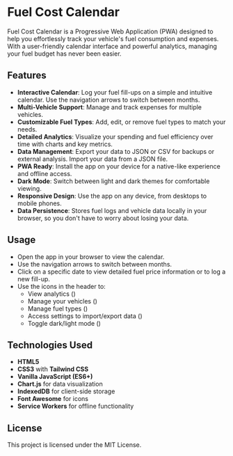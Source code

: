 # Fuel Cost Calendar

Fuel Cost Calendar is a Progressive Web Application (PWA) designed to help you effortlessly track your vehicle's fuel consumption and expenses. With a user-friendly calendar interface and powerful analytics, managing your fuel budget has never been easier.

## Features

- **Interactive Calendar**: Log your fuel fill-ups on a simple and intuitive calendar. Use the navigation arrows to switch between months.
- **Multi-Vehicle Support**: Manage and track expenses for multiple vehicles.
- **Customizable Fuel Types**: Add, edit, or remove fuel types to match your needs.
- **Detailed Analytics**: Visualize your spending and fuel efficiency over time with charts and key metrics.
- **Data Management**: Export your data to JSON or CSV for backups or external analysis. Import your data from a JSON file.
- **PWA Ready**: Install the app on your device for a native-like experience and offline access.
- **Dark Mode**: Switch between light and dark themes for comfortable viewing.
- **Responsive Design**: Use the app on any device, from desktops to mobile phones.
- **Data Persistence**: Stores fuel logs and vehicle data locally in your browser, so you don't have to worry about losing your data.

## Usage

- Open the app in your browser to view the calendar.
- Use the navigation arrows to switch between months.
- Click on a specific date to view detailed fuel price information or to log a new fill-up.
- Use the icons in the header to:
    - View analytics (<i class="fas fa-chart-pie"></i>)
    - Manage your vehicles (<i class="fas fa-car"></i>)
    - Manage fuel types (<i class="fas fa-gas-pump"></i>)
    - Access settings to import/export data (<i class="fas fa-cog"></i>)
    - Toggle dark/light mode (<i class="fas fa-sun"></i>)

## Technologies Used

- **HTML5**
- **CSS3** with **Tailwind CSS**
- **Vanilla JavaScript (ES6+)**
- **Chart.js** for data visualization
- **IndexedDB** for client-side storage
- **Font Awesome** for icons
- **Service Workers** for offline functionality

## License

This project is licensed under the MIT License.
